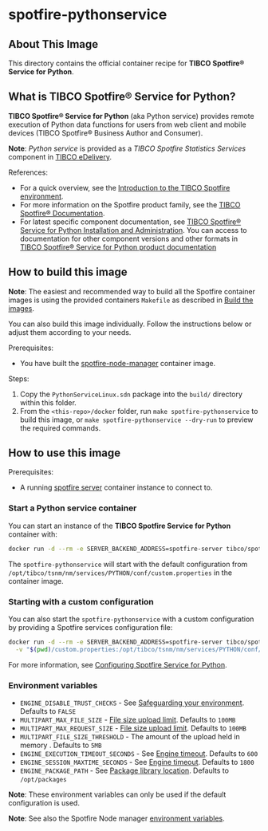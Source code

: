 # spotfire-pythonservice

## About This Image

This directory contains the official container recipe for **TIBCO Spotfire® Service for Python**. 

## What is TIBCO Spotfire® Service for Python?

**TIBCO Spotfire® Service for Python** (aka Python service) provides remote execution of Python data functions for users from web client and mobile devices (TIBCO Spotfire® Business Author and Consumer).

**Note**: _Python service_ is provided as a _TIBCO Spotfire Statistics Services_ component in [TIBCO eDelivery](https://edelivery.tibco.com/storefront/index.ep).

References:
- For a quick overview, see the [Introduction to the TIBCO Spotfire environment](https://docs.tibco.com/pub/spotfire_server/latest/doc/html/TIB_sfire_server_tsas_admin_help/server/topics/introduction_to_the_tibco_spotfire_environment.html).  
- For more information on the Spotfire product family, see the [TIBCO Spotfire® Documentation](https://docs.tibco.com/products/tibco-spotfire/). 
- For latest specific component documentation, see [TIBCO Spotfire® Service for Python Installation and Administration](https://docs.tibco.com/pub/sf-pysrv/latest/doc/html/TIB_sf-pysrv_install/pyinstall-homepage.html). 
You can access to documentation for other component versions and other formats in [TIBCO Spotfire® Service for Python product documentation](https://docs.tibco.com/products/tibco-spotfire-service-for-python-1-11-0)

## How to build this image

**Note**: The easiest and recommended way to build all the Spotfire container images is using the provided containers `Makefile` as described in [Build the images](../README.md#build-the-images).

You can also build this image individually.
Follow the instructions below or adjust them according to your needs.

Prerequisites:
- You have built the [spotfire-node-manager](../spotfire-node-manager/README.md) container image.

Steps:
1. Copy the `PythonServiceLinux.sdn` package into the `build/` directory within this folder.
2. From the `<this-repo>/docker` folder, run `make spotfire-pythonservice` to build this image, or `make spotfire-pythonservice --dry-run` to preview the required commands.

## How to use this image

Prerequisites:
- A running [spotfire server](../spotfire-server/README.md) container instance to connect to.

### Start a Python service container

You can start an instance of the **TIBCO Spotfire Service for Python** container with:
```bash
docker run -d --rm -e SERVER_BACKEND_ADDRESS=spotfire-server tibco/spotfire-pythonservice
```

The `spotfire-pythonservice` will start with the default configuration from `/opt/tibco/tsnm/nm/services/PYTHON/conf/custom.properties` in the container image.

### Starting with a custom configuration

You can also start the `spotfire-pythonservice` with a custom configuration by providing a Spotfire services configuration file:
```bash
docker run -d --rm -e SERVER_BACKEND_ADDRESS=spotfire-server tibco/spotfire-pythonservice \
  -v "$(pwd)/custom.properties:/opt/tibco/tsnm/nm/services/PYTHON/conf/custom.properties"
```

For more information, see [Configuring Spotfire Service for Python](https://docs.tibco.com/pub/sf-pysrv/latest/doc/html/TIB_sf-pysrv_install/pyinstall/topics/configuring_spotfire_service_for_python.html).

### Environment variables

- `ENGINE_DISABLE_TRUST_CHECKS` - See [Safeguarding your environment](https://docs.tibco.com/pub/sf-pysrv/latest/doc/html/TIB_sf-pysrv_install/pyinstall/topics/safeguarding_your_environment.html). Defaults to `FALSE`
- `MULTIPART_MAX_FILE_SIZE` - [File size upload limit](https://docs.tibco.com/pub/sf-pysrv/latest/doc/html/TIB_sf-pysrv_install/pyinstall/topics/file_size_limit_for_spring_multipart_file.html). Defaults to `100MB`
- `MULTIPART_MAX_REQUEST_SIZE` - [File size upload limit](https://docs.tibco.com/pub/sf-pysrv/latest/doc/html/TIB_sf-pysrv_install/pyinstall/topics/file_size_limit_for_spring_multipart_file.html). Defaults to `100MB`
- `MULTIPART_FILE_SIZE_THRESHOLD` - The amount of the upload held in memory . Defaults to `5MB`
- `ENGINE_EXECUTION_TIMEOUT_SECONDS` - See [Engine timeout](https://docs.tibco.com/pub/sf-pysrv/latest/doc/html/TIB_sf-pysrv_install/pyinstall/topics/engine_timeout.html). Defaults to `600`
- `ENGINE_SESSION_MAXTIME_SECONDS` - See [Engine timeout](https://docs.tibco.com/pub/sf-pysrv/latest/doc/html/TIB_sf-pysrv_install/pyinstall/topics/engine_timeout.html). Defaults to `1800`
- `ENGINE_PACKAGE_PATH` - See [Package library location](https://docs.tibco.com/pub/sf-pysrv/latest/doc/html/TIB_sf-pysrv_install/pyinstall/topics/package_library_location.html). Defaults to `/opt/packages`

**Note**: These environment variables can only be used if the default configuration is used.

**Note**: See also the Spotfire Node manager [environment variables](../spotfire-node-manager/README.md#environment-variables).
